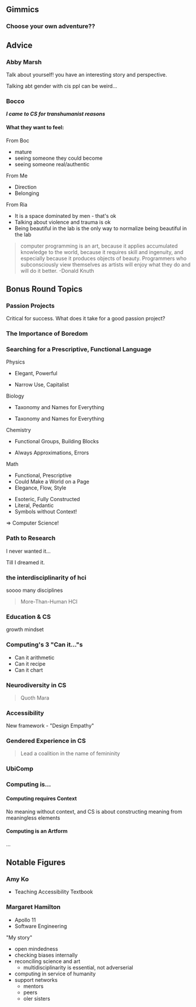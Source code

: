 ## Gimmics

### Choose your own adventure??

## Advice

### Abby Marsh

Talk about yourself!
you have an interesting story and perspective.

Talking abt gender with cis ppl can be weird...

### Bocco

***I came to CS for transhumanist reasons***

#### What they want to feel:

From Boc
- mature
- seeing someone they could become
- seeing someone real/authentic

From Me
- Direction
- Belonging

From Ria
- It is a space dominated by men - that's ok
- Talking about violence and trauma is ok
- Being beautiful in the lab is the only way to normalize being beautiful in the lab

> computer programming is an art, because it applies accumulated knowledge to the world, because it requires skill and ingenuity, and especially because it produces objects of beauty. Programmers who subconsciously view themselves as artists will enjoy what they do and will do it better.
-Donald Knuth

## Bonus Round Topics

### Passion Projects

Critical for success.
What does it take for a good passion project?

### The Importance of Boredom

### Searching for a Prescriptive, Functional Language

Physics
+ Elegant, Powerful
- Narrow Use, Capitalist

Biology
+ Taxonomy and Names for Everything
- Taxonomy and Names for Everything

Chemistry
+ Functional Groups, Building Blocks
- Always Approximations, Errors

Math
+ Functional, Prescriptive
+ Could Make a World on a Page
+ Elegance, Flow, Style
- Esoteric, Fully Constructed
- Literal, Pedantic
- Symbols without Context!


=> Computer Science!


### Path to Research

I never wanted it...

Till I dreamed it.


### the interdisciplinarity of hci

soooo many disciplines

> More-Than-Human HCI

### Education & CS

growth mindset

### Computing's 3 "Can it..."s

- Can it arithmetic
- Can it recipe
- Can it chart



### Neurodiversity in CS

> Quoth Mara


### Accessibility


New framework - "Design Empathy"


### Gendered Experience in CS

> Lead a coalition in the name of femininity

### UbiComp

### Computing is...

#### Computing requires Context

No meaning without context, and CS is about constructing meaning from meaningless elements

#### Computing is an Artform

...

## Notable Figures

### Amy Ko

- Teaching Accessibility Textbook

### Margaret Hamilton

- Apollo 11
- Software Engineering

"My story"
- open mindedness
- checking biases internally
- reconciling science and art
  - multidisciplinarity is essential, not adverserial
- computing in service of humanity
- support networks
  - mentors
  - peers
  - oler sisters
